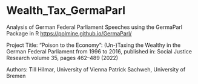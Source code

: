 # Wealth_Tax_GermaParl

Analysis of German Federal Parliament Speeches using the GermaParl Package in R https://polmine.github.io/GermaParl/

Project Title: “Poison to the Economy”: (Un-)Taxing the Wealthy in the German Federal Parliament from 1996 to 2016, published in:  Social Justice Research volume 35, pages 462–489 (2022)

Authors: 
Till Hilmar, University of Vienna
Patrick Sachweh, University of Bremen
